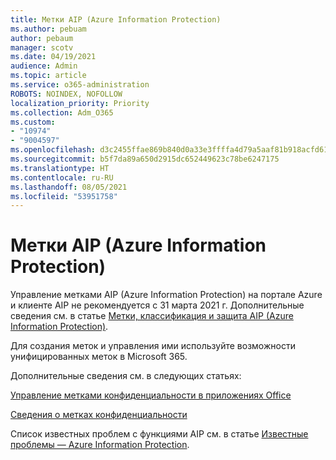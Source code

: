 ```yaml
---
title: Метки AIP (Azure Information Protection)
ms.author: pebuam
author: pebaum
manager: scotv
ms.date: 04/19/2021
audience: Admin
ms.topic: article
ms.service: o365-administration
ROBOTS: NOINDEX, NOFOLLOW
localization_priority: Priority
ms.collection: Adm_O365
ms.custom:
- "10974"
- "9004597"
ms.openlocfilehash: d3c2455ffae869b840d0a33e3ffffa4d79a5aaf81b918acfd6122c3b4ec03712
ms.sourcegitcommit: b5f7da89a650d2915dc652449623c78be6247175
ms.translationtype: HT
ms.contentlocale: ru-RU
ms.lasthandoff: 08/05/2021
ms.locfileid: "53951758"
---
```

# <a name="azure-information-protection-aip-labels"></a>Метки AIP (Azure Information Protection)

Управление метками AIP (Azure Information Protection) на портале Azure и клиенте AIP не рекомендуется с 31 марта 2021 г. Дополнительные сведения см. в статье [Метки, классификация и защита AIP (Azure Information Protection)](https://docs.microsoft.com/azure/information-protection/aip-classification-and-protection).

Для создания меток и управления ими используйте возможности унифицированных меток в Microsoft 365. 

Дополнительные сведения см. в следующих статьях:

[Управление метками конфиденциальности в приложениях Office](https://docs.microsoft.com/microsoft-365/compliance/sensitivity-labels-office-apps)

[Сведения о метках конфиденциальности](https://docs.microsoft.com/microsoft-365/compliance/sensitivity-labels)

Список известных проблем с функциями AIP см. в статье [Известные проблемы — Azure Information Protection](https://docs.microsoft.com/azure/information-protection/known-issues).